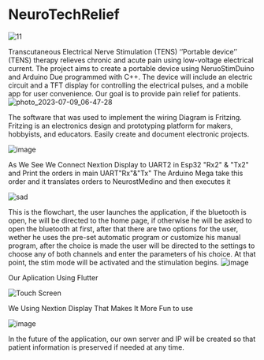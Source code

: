# NeuroTechRelief
![11](https://github.com/912200Mm/NeuroTechRelief/assets/103856066/b4e5d3e9-2d83-4e00-b5bf-39b83a1701d2)

Transcutaneous Electrical Nerve Stimulation (TENS) ‘’Portable device’’ (TENS) therapy relieves chronic and acute pain using low-voltage electrical current. The project aims to create a portable device using NeruoStimDuino and Arduino Due programmed with C++. The device will include an electric circuit and a TFT display for controlling the electrical pulses, and a mobile app for user convenience. Our goal is to provide pain relief for patients.
![photo_2023-07-09_06-47-28](https://github.com/912200Mm/NeuroTechRelief/assets/103856066/ae461084-d20e-4fba-852f-10bef8bd59ff)

The software that was used to implement the wiring Diagram is Fritzing. Fritzing is 
an electronics design and prototyping platform for makers, hobbyists, and educators. 
Easily create and document electronic projects. 

![image](https://github.com/912200Mm/NeuroTechRelief/assets/103856066/090f6b0a-2e41-4509-8af6-fe10d7e366e4)

As We See We Connect Nextion Display to UART2 in Esp32 "Rx2" & "Tx2" and Print the orders in main UART"Rx"&"Tx" The Arduino Mega take this order and it translates orders to NeurostMedino and then executes it 

![sad](https://github.com/912200Mm/NeuroTechRelief/assets/103856066/80e971a8-8ec0-450c-b751-470d1b2fa3e7)

This is the flowchart, the user launches the application, if the bluetooth is open, he will be directed to the home page, if otherwise he will be asked to open the bluetooth at first, after that there are two options for the user, wether he uses the pre-set automatic program or customize his manual program, after the choice is made the user will be directed to the settings to choose any of both channels and enter the parameters of his choice. At that point, the stim mode will be activated and the stimulation begins.
![image](https://github.com/912200Mm/NeuroTechRelief/assets/103856066/dc3682e8-ef46-4d0a-820d-b2ceb9134ece)

Our Aplication Using Flutter

![Touch Screen](https://github.com/912200Mm/NeuroTechRelief/assets/103856066/90463aea-a3de-47b5-ba41-86047d49db91)

We Using Nextion Display That Makes It More Fun to use

![image](https://github.com/912200Mm/NeuroTechRelief/assets/103856066/81fb3ffc-f3ec-48ea-93dd-a3e5ebd532d5)

In the future of the application, our own server and IP will be created so that patient information is preserved if needed at any time.



